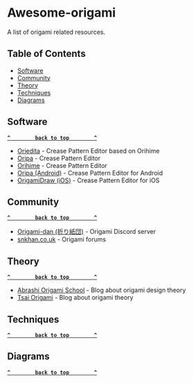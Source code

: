 # Awesome-origami
A list of origami related resources.

## Table of Contents

- [Software](#software)
- [Community](#community)
- [Theory](#theory)
- [Techniques](#techniques)
- [Diagrams](#diagrams)

## Software

**[`^        back to top        ^`](#)**

- [Oriedita](https://oriedita.github.io) - Crease Pattern Editor based on Orihime
- [Oripa](https://github.com/oripa/oripa) - Crease Pattern Editor
- [Orihime](http://mt777.html.xdomain.jp/) - Crease Pattern Editor
- [Oripa (Android)](https://play.google.com/store/apps/details?id=com.origamitoolbox.oripa&gl=US) - Crease Pattern Editor for Android
- [OrigamiDraw (iOS)](https://apps.apple.com/us/app/origamidraw/id1268158815) - Crease Pattern Editor for iOS

## Community

**[`^        back to top        ^`](#)**

- [Origami-dan (折り紙団)](https://disboard.org/server/553401275127955476) - Origami Discord server
- [snkhan.co.uk](https://snkhan.co.uk/forum/index.php) - Origami forums

## Theory

**[`^        back to top        ^`](#)**

- [Abrashi Origami School](https://abrashiorigami.com/) - Blog about origami design theory
- [Tsai Origami](https://origami.abstreamace.com/) - Blog about origami theory

## Techniques

**[`^        back to top        ^`](#)**


## Diagrams

**[`^        back to top        ^`](#)**

